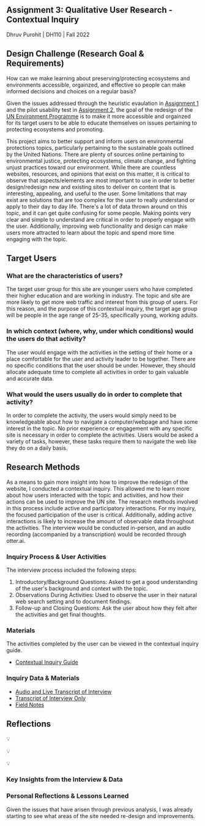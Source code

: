 ## Assignment 3: Qualitative User Research - Contextual Inquiry

Dhruv Purohit | DH110 | Fall 2022

## Design Challenge (Research Goal & Requirements)

How can we make learning about preserving/protecting ecosystems and environments accessible, orgainzed, and effective so people can make informed decisions and choices on a regular basis? 

Given the issues addressed through the heuristic evaulation in [Assignment 1](https://github.com/dpurohit108/DH110-F22-DHRUVP/blob/main/Assignments/Assignment01.md) and the pilot usability test in [Assignment 2](https://github.com/dpurohit108/DH110-F22-DHRUVP/blob/main/Assignments/Assignment02.md), the goal of the redesign of the [UN Environment Programme](https://www.unep.org) is to make it more accessible and orgainzed for its target users to be able to educate themselves on issues pertaining to protecting ecosystems and promoting.  

This project aims to better support and inform users on environmental protections topics, particularly pertaining to the sustainable goals outlined by the United Nations. There are plenty of sources online pertaining to environmental justice, protecting ecosystems, climate change, and fighting unjust practices toward our environment. While there are countless websites, resources, and opinions that exist on this matter, it is critical to observe that aspects/elements are most important to use in order to better design/redesign new and existing sites to deliver on content that is interesting, appealing, and useful to the user. Some limitations that may exist are solutions that are too complex for the user to really understand or apply to their day to day life. There's a lot of data thrown around on this topic, and it can get quite confusing for some people. Making points very clear and simple to understand are critical in order to properly engage with the user. Additionally, improving web functionality and design can make users more attracted to learn about the topic and spend more time engaging with the topic. 

## Target Users

### What are the characteristics of users?
The target user group for this site are younger users who have completed their higher education and are working in industry. The topic and site are more likely to get more web traffic and interest from this group of users. For this reason, and the purpose of this contextual inquiry, the target age group will be people in the age range of 25-35, specifically young, working adults.

### In which context (where, why, under which conditions) would the users do that activity?
The user would engage with the activities in the setting of their home or a place comfortable for the user and activity leader to be together. There are no specific conditions that the user should be under. However, they should allocate adequate time to complete all activities in order to gain valuable and accurate data. 

### What would the users usually do in order to complete that activity?
In order to complete the activity, the users would simply need to be knowledgeable about how to navigate a computer/webpage and have some interest in the topic. No prior experience or engagement with any specific site is necessary in order to complete the activities. Users would be asked a variety of tasks, however, these tasks require them to navigate the web like they do on a daily basis. 

## Research Methods

As a means to gain more insight into how to improve the redesign of the website, I conducted a contextual inquiry. This allowed me to learn more about how users interacted with the topic and activities, and how their actions can be used to improve the UN site. The research methods involved in this process include active and participatory interactions. For my inquiry, the focused participation of the user is critical. Additionally, adding active interactions is likely to increase the amount of observable data throughout the activities. The interview would be conducted in-person, and an audio recording (accompanied by a transcription) would be recorded through otter.ai. 

### Inquiry Process & User Activities

The interview process included the following steps: 

1. Introductory/Background Questions: Asked to get a good understanding of the user's background and context with the topic.
2. Observations During Activities: Used to observe the user in their natural web search setting and to document findings. 
3. Follow-up and Closing Questions: Ask the user about how they felt after the activities and get final thoughts.

### Materials
The activities completed by the user can be viewed in the contextual inquiry guide. 
* [Contextual Inquiry Guide](https://docs.google.com/document/d/1_hTVyhpJece9Vag8-CkiOGD3xA3O7QO6d4-hGxfVV98/edit?usp=sharing)

### Inquiry Data & Materials
* [Audio and Live Transcript of Interview](https://otter.ai/u/aQG3mYb4LGc0YGww5LUdvX6DMto)
* [Transcript of Interview Only](https://docs.google.com/document/d/1pvMEFMXPk14b4ZPewLB4gMEG761O3jPGm6tfoEgZTPU/edit?usp=sharing)
* [Field Notes](https://docs.google.com/document/d/18ZU6pHUanSxlVs3BWZ0hgp5_mV55YhYwhWyC_Xa9kd0/edit?usp=sharing)

## Reflections
:bulb:

:bulb:

:bulb:

### Key Insights from the Interview & Data

### Personal Reflections & Lessons Learned
Given the issues that have arisen through previous analysis, I was already starting to see what areas of the site needed re-design and improvements. 
